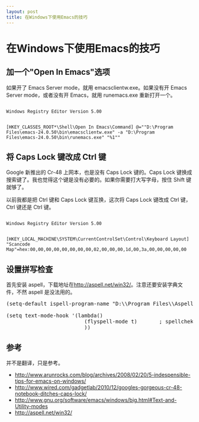 ```yaml
---
layout: post
title: 在Windows下使用Emacs的技巧
---
```


# 在Windows下使用Emacs的技巧

## 加一个"Open In Emacs"选项

如果开了 Emacs Server mode，就用 emacsclientw.exe。如果没有开 Emacs Server mode，或者没有开 Emacs，就用 runemacs.exe 重新打开一个。

<code>
Windows Registry Editor Version 5.00

[HKEY_CLASSES_ROOT\*\Shell\Open In Emacs\Command]
@="\"D:\\Program Files\\emacs-24.0.50\\bin\\emacsclientw.exe\" -a \"D:\\Program Files\\emacs-24.0.50\\bin\\runemacs.exe\" \"%1\""
</code>

## 将 Caps Lock 键改成 Ctrl 键

Google 新推出的 Cr-48 上网本，也是没有 Caps Lock 键的。Caps Lock 键换成搜索键了。我也觉得这个键是没有必要的。如果你需要打大写字母，按住 Shift 键就够了。

以前我都是把 Ctrl 键和 Caps Lock 键互换，这次将 Caps Lock 键改成 Ctrl 键，Ctrl 键还是 Ctrl 键。

<code>
Windows Registry Editor Version 5.00

[HKEY_LOCAL_MACHINE\SYSTEM\CurrentControlSet\Control\Keyboard Layout]
"Scancode Map"=hex:00,00,00,00,00,00,00,00,02,00,00,00,1d,00,3a,00,00,00,00,00
</code>

## 设置拼写检查
首先安装 aspell，下载地址在<http://aspell.net/win32/>。注意还要安装字典文件，不然 aspell 是没法用的。

<pre>
(setq-default ispell-program-name "D:\\Program Files\\Aspell\\bin\\aspell.exe")

(setq text-mode-hook '(lambda()
                         (flyspell-mode t)       ; spellchek (sic) on the fly
                         ))
</pre>

## 参考

并不是翻译，只是参考。

 * <http://www.arunrocks.com/blog/archives/2008/02/20/5-indespensible-tips-for-emacs-on-windows/>
 * <http://www.wired.com/gadgetlab/2010/12/googles-gorgeous-cr-48-notebook-ditches-caps-lock/>
 * <http://www.gnu.org/software/emacs/windows/big.html#Text-and-Utility-modes>
 * <http://aspell.net/win32/>

